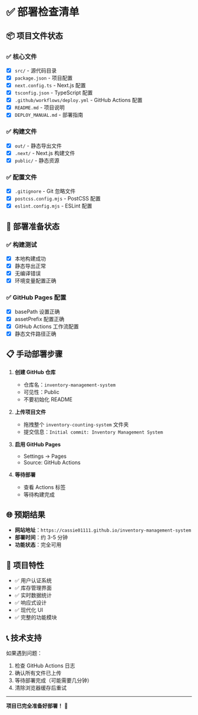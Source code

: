 # ✅ 部署检查清单

## 📦 项目文件状态

### ✅ 核心文件
- [x] `src/` - 源代码目录
- [x] `package.json` - 项目配置
- [x] `next.config.ts` - Next.js 配置
- [x] `tsconfig.json` - TypeScript 配置
- [x] `.github/workflows/deploy.yml` - GitHub Actions 配置
- [x] `README.md` - 项目说明
- [x] `DEPLOY_MANUAL.md` - 部署指南

### ✅ 构建文件
- [x] `out/` - 静态导出文件
- [x] `.next/` - Next.js 构建文件
- [x] `public/` - 静态资源

### ✅ 配置文件
- [x] `.gitignore` - Git 忽略文件
- [x] `postcss.config.mjs` - PostCSS 配置
- [x] `eslint.config.mjs` - ESLint 配置

## 🚀 部署准备状态

### ✅ 构建测试
- [x] 本地构建成功
- [x] 静态导出正常
- [x] 无编译错误
- [x] 环境变量配置正确

### ✅ GitHub Pages 配置
- [x] basePath 设置正确
- [x] assetPrefix 配置正确
- [x] GitHub Actions 工作流配置
- [x] 静态文件路径正确

## 📋 手动部署步骤

1. **创建 GitHub 仓库**
   - 仓库名：`inventory-management-system`
   - 可见性：Public
   - 不要初始化 README

2. **上传项目文件**
   - 拖拽整个 `inventory-counting-system` 文件夹
   - 提交信息：`Initial commit: Inventory Management System`

3. **启用 GitHub Pages**
   - Settings → Pages
   - Source: GitHub Actions

4. **等待部署**
   - 查看 Actions 标签
   - 等待构建完成

## 🌐 预期结果

- **网站地址**：`https://cassie01111.github.io/inventory-management-system`
- **部署时间**：约 3-5 分钟
- **功能状态**：完全可用

## 🎯 项目特性

- ✅ 用户认证系统
- ✅ 库存管理界面
- ✅ 实时数据统计
- ✅ 响应式设计
- ✅ 现代化 UI
- ✅ 完整的功能模块

## 📞 技术支持

如果遇到问题：
1. 检查 GitHub Actions 日志
2. 确认所有文件已上传
3. 等待部署完成（可能需要几分钟）
4. 清除浏览器缓存后重试

---

**项目已完全准备好部署！** 🎉 